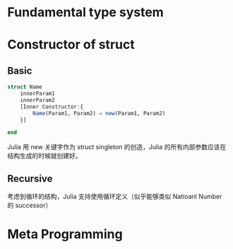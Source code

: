 # Fundamental type system

# Constructor of struct

## Basic
```Julia
struct Name
    innerParam1
    innerParam2
    [Inner Constructor:{
        Name(Param1, Param2) = new(Param1, Param2)
    }]

end 
```

Julia 用 new 关键字作为 struct singleton 的创造，Julia 的所有内部参数应该在结构生成的时候就创建好。


## Recursive

考虑到循环的结构，Julia 支持使用循环定义（似乎能够类似 Natioanl Number 的 successor）


# Meta Programming

# 








